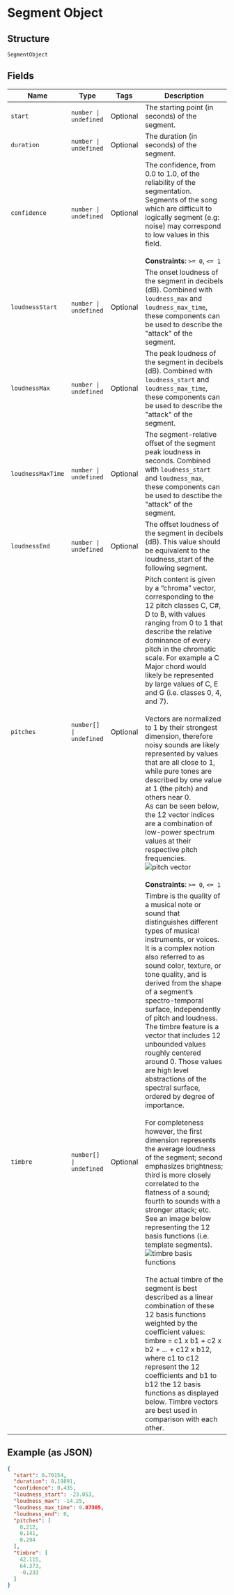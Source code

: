 
# Segment Object

## Structure

`SegmentObject`

## Fields

| Name | Type | Tags | Description |
|  --- | --- | --- | --- |
| `start` | `number \| undefined` | Optional | The starting point (in seconds) of the segment. |
| `duration` | `number \| undefined` | Optional | The duration (in seconds) of the segment. |
| `confidence` | `number \| undefined` | Optional | The confidence, from 0.0 to 1.0, of the reliability of the segmentation. Segments of the song which are difficult to logically segment (e.g: noise) may correspond to low values in this field.<br><br>**Constraints**: `>= 0`, `<= 1` |
| `loudnessStart` | `number \| undefined` | Optional | The onset loudness of the segment in decibels (dB). Combined with `loudness_max` and `loudness_max_time`, these components can be used to describe the "attack" of the segment. |
| `loudnessMax` | `number \| undefined` | Optional | The peak loudness of the segment in decibels (dB). Combined with `loudness_start` and `loudness_max_time`, these components can be used to describe the "attack" of the segment. |
| `loudnessMaxTime` | `number \| undefined` | Optional | The segment-relative offset of the segment peak loudness in seconds. Combined with `loudness_start` and `loudness_max`, these components can be used to desctibe the "attack" of the segment. |
| `loudnessEnd` | `number \| undefined` | Optional | The offset loudness of the segment in decibels (dB). This value should be equivalent to the loudness_start of the following segment. |
| `pitches` | `number[] \| undefined` | Optional | Pitch content is given by a “chroma” vector, corresponding to the 12 pitch classes C, C#, D to B, with values ranging from 0 to 1 that describe the relative dominance of every pitch in the chromatic scale. For example a C Major chord would likely be represented by large values of C, E and G (i.e. classes 0, 4, and 7).<br><br>Vectors are normalized to 1 by their strongest dimension, therefore noisy sounds are likely represented by values that are all close to 1, while pure tones are described by one value at 1 (the pitch) and others near 0.<br>As can be seen below, the 12 vector indices are a combination of low-power spectrum values at their respective pitch frequencies.<br>![pitch vector](https://developer.spotify.com/assets/audio/Pitch_vector.png)<br><br>**Constraints**: `>= 0`, `<= 1` |
| `timbre` | `number[] \| undefined` | Optional | Timbre is the quality of a musical note or sound that distinguishes different types of musical instruments, or voices. It is a complex notion also referred to as sound color, texture, or tone quality, and is derived from the shape of a segment’s spectro-temporal surface, independently of pitch and loudness. The timbre feature is a vector that includes 12 unbounded values roughly centered around 0. Those values are high level abstractions of the spectral surface, ordered by degree of importance.<br><br>For completeness however, the first dimension represents the average loudness of the segment; second emphasizes brightness; third is more closely correlated to the flatness of a sound; fourth to sounds with a stronger attack; etc. See an image below representing the 12 basis functions (i.e. template segments).<br>![timbre basis functions](https://developer.spotify.com/assets/audio/Timbre_basis_functions.png)<br><br>The actual timbre of the segment is best described as a linear combination of these 12 basis functions weighted by the coefficient values: timbre = c1 x b1 + c2 x b2 + ... + c12 x b12, where c1 to c12 represent the 12 coefficients and b1 to b12 the 12 basis functions as displayed below. Timbre vectors are best used in comparison with each other. |

## Example (as JSON)

```json
{
  "start": 0.70154,
  "duration": 0.19891,
  "confidence": 0.435,
  "loudness_start": -23.053,
  "loudness_max": -14.25,
  "loudness_max_time": 0.07305,
  "loudness_end": 0,
  "pitches": [
    0.212,
    0.141,
    0.294
  ],
  "timbre": [
    42.115,
    64.373,
    -0.233
  ]
}
```

